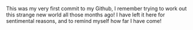 This was my very first commit to my Github, I remember trying to work out this strange new world all those months ago! I have left it here for sentimental reasons, and to remind myself how far I have come!
